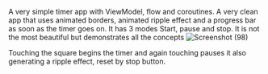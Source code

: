 A very simple timer app with ViewModel, flow and coroutines. A very clean app that uses animated borders,
animated ripple effect and a progress bar as soon as the timer goes on. It has 3 modes Start, pause and stop.
It is not the most beautiful but demonstrates all the concepts
![Screenshot (98)](https://github.com/Vedantgosling/TimerColorful/assets/153468680/3c482f9c-1149-4bb6-9bfc-251c09300070)

Touching the square begins the timer and again touching pauses it also generating a ripple effect, reset by stop button. 

